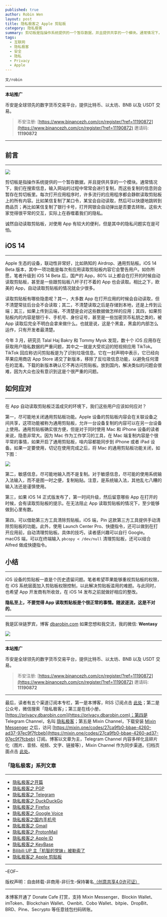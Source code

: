 ```yaml
---
published: true
author: Robin Wen
layout: post
title: 隐私极客之 Apple 剪贴板
category: 隐私极客
summary: 剪切板是指操作系统提供的一个暂存数据，并且提供共享的一个模块。通常情况下，我们在搜索信息，输入网站的过程中常常会进行复制，而这些复制的信息则会暂存在剪切板里。每次打开应用程序时，许多流行的应用程序都会静默读取剪贴板上的所有内容。比如某信复制了某口令，某宝会自动读取，然后可以快捷地跳转到商品页；再比如某信复制了银行卡号，打开网银会自动弹出是否要去转账。这些大家觉得很平常的交互，实际上在吞噬着我们的隐私。iOS 设备的剪贴板一直是个历史遗留问题。笔者希望苹果能够重视剪贴板的权限，在 iOS 系统层面加入剪贴板权限控制，以此解决剪贴板滥用的难题。与此同时，也希望 App 开发商有所收敛，在 iOS 14 发布之前就做好相应的整改。隐私至上，不要觉得 App 读取剪贴板是个很正常的事情。随波逐流，这是不对的。
tags:
  - 互联网
  - 隐私极客
  - 安全
  - 隐私
  - Privacy
  - Apple
---
```


`文/robin`

***

**本站推广**

币安是全球领先的数字货币交易平台，提供比特币、以太坊、BNB 以及 USDT 交易。

> 币安注册: [https://www.binancezh.com/cn/register/?ref=11190872](https://www.binancezh.com/cn/register/?ref=11190872)
> 邀请码: **11190872**

***

## 前言
***

![](https://cdn.dbarobin.com/ub8htcp.png)

剪切板是指操作系统提供的一个暂存数据，并且提供共享的一个模块。通常情况下，我们在搜索信息，输入网站的过程中常常会进行复制，而这些复制的信息则会暂存在剪切板里。每次打开应用程序时，许多流行的应用程序都会静默读取剪贴板上的所有内容。比如某信复制了某口令，某宝会自动读取，然后可以快捷地跳转到商品页；再比如某信复制了银行卡号，打开网银会自动弹出是否要去转账。这些大家觉得很平常的交互，实际上在吞噬着我们的隐私。

诚然自动读取剪贴板，对使用 App 有较大的便利，但是其中的隐私问题实在是可怕。

## iOS 14
***

Apple 生态的设备，联动性非常好，比如熟知的 Airdrop、通用剪贴板。iOS 14 Beta 版本，其中一项功能是每次有应用读取剪贴板内容它会警告用户。如你所愿，笔者升级到 iOS 14 Beta 后，国产的 App，80% 以上都会在打开的时候自动读取剪贴板，甚至是一些跟剪贴板八杆子打不着的 App 也会读取。相比之下，欧美的 App，自动读取剪贴板的情况就会少很多。

读取剪贴板有哪些隐患呢？其一，大多数 App 在打开应用的时候会自动读取，但不清楚常驻后台会不会读取；其二，不清楚读取之后是存储到本地，还是上传到云端；其三，如果上传到云端，不清楚是会对这些数据做怎样的应用；其四，如果剪贴板内的内容是银行卡、手机号、身份证号，甚至是一些加密货币私钥之类的，被 App 读取后完全不明白会拿来做什么。也就是说，这是个黑盒，黑盒的内部怎么运作，只有开发者最清楚。

今年 3 月，研究员 Talal Haj Bakry 和 Tommy Mysk 发现，数十个 iOS 应用存在获取用户隐私数据的严重问题，其中之一就是大受欢迎的短视频应用 TikTok。TikTok 回应称访问剪贴板是为了识别垃圾信息。它在一封声明中表示，它已经向苹果应用商店 ‌App Store‌ 递交了新版本，移除了反垃圾信息功能，以避免任何潜在的混淆。下载的新版本确认它不再访问剪贴板。放到国内，解决类似的问题会很难，因为大众也没有意识到这是个很严重的问题。

## 如何应对
***

在 App 自动读取剪贴板泛滥成灾的环境下，我们这些用户应该如何应对？

第一，尽可能地关闭通用剪贴板功能。Apple 设备的剪贴板内容会在关联设备之间共享，这项功能被称为通用剪贴板，允许一台设备复制的内容可以在另一台设备上使用。通用剪贴板确实很方便，但是对于同时使用 Mac 和 iPhone 设备的读者来说，隐患非常大。因为 Mac 作为工作学习的工具，在 Mac 端复制内容是个很平常的事情，如果开启了通用剪贴板，啥内容都能同步到 iPhone 或者 iPad 设备。如果一定要使用，切记在使用完成之后，将 Mac 的通用剪贴板功能关闭，如下图：

![](https://cdn.dbarobin.com/syllfzo.png)

第二，敏感信息，尽可能地输入而不是复制。对于敏感信息，尽可能的使用系统输入法输入，而不是图一时之便，复制粘贴。注意，是系统输入法，其他乱七八糟的输入法还是谨慎使用。

第三，如果 iOS 14 正式版发布了，第一时间升级，然后留意哪些 App 在打开的时候，会有读取剪贴板的提示。在无法阻止 App 读取剪贴板的情况下，至少能够做到心里有数。

第四，可以借助第三方工具清除剪贴板。iOS 端，Pin 这款第三方工具提供手动清除剪贴板的功能。此外，使用 Launch Center Pro、快捷指令，还可以做到在打开应用前，自动清理剪贴板。具体的技巧，读者感兴趣可以自行 Google。macOS 端，可以在终端输入 `pbcopy < /dev/null` 清理剪贴板，还可以结合 Alfred 做成快捷指令。

## 小结
***

iOS 设备的剪贴板一直是个历史遗留问题。笔者希望苹果能够重视剪贴板的权限，在 iOS 系统层面加入剪贴板权限控制，以此解决剪贴板滥用的难题。与此同时，也希望 App 开发商有所收敛，在 iOS 14 发布之前就做好相应的整改。

**隐私至上，不要觉得 App 读取剪贴板是个很正常的事情。随波逐流，这是不对的**。

***

我是区块链罗宾，博客 [dbarobin.com](https://dbarobin.com/)
如果您想和我交流，我的微信: **Wentasy**

![](https://cdn.dbarobin.com/u4oonoo.png)

***

**本站推广**

币安是全球领先的数字货币交易平台，提供比特币、以太坊、BNB 以及 USDT 交易。

> 币安注册: [https://www.binancezh.com/cn/register/?ref=11190872](https://www.binancezh.com/cn/register/?ref=11190872)
> 邀请码: **11190872**

***

最后，读者有五个渠道订阅本专栏，第一是本博客，RSS 订阅点击 [此处](https://dbarobin.com/feed.xml)；第二是公众号，微信搜索「隐私极客」；第三是在线小册，[https://privacy.dbarobin.com](https://privacy.dbarobin.com)；第四是 Telegram Channel，名叫 [隐私极客](https://t.me/privacygeek)；第五是 Mixin Channel，下载安装 [Mixin Messenger](https://mixin.one/messenger) 之后，访问 [https://mixin.one/codes/27ca9fb0-bbae-4260-ad37-97ec9f7fcbeb](https://mixin.one/codes/27ca9fb0-bbae-4260-ad37-97ec9f7fcbeb) 订阅。博客以文章为主，Telegram Channel 内容多样化且碎片化（图片、音频、视频、文字、链接等），Mixin Channel 作为同步渠道。归档页面点击 [此处](https://dbarobin.com/privacy/)。

### 「隐私极客」系列文章
***

* [隐私极客之开篇](https://dbarobin.com/2019/04/14/privacy-geek-prologue/)
* [隐私极客之 PGP](https://dbarobin.com/2019/05/02/privacy-geek-pgp/)
* [隐私极客之 Telegram](https://dbarobin.com/2019/05/14/privacy-geek-telegram/)
* [隐私极客之 DuckDuckGo](https://dbarobin.com/2019/06/07/privacy-geek-duckduckgo/)
* [隐私极客之 Firefox](https://dbarobin.com/2019/07/21/privacy-geek-firefox/)
* [隐私极客之 Google Voice](https://dbarobin.com/2019/08/10/privacy-geek-google-voice/)
* [隐私极客之国内手机号](https://dbarobin.com/2019/08/18/privacy-geek-mobile/)
* [隐私极客之 Gmail](https://dbarobin.com/2019/10/01/privacy-geek-gmail/)
* [隐私极客之 ProtonMail](https://dbarobin.com/2019/10/13/privacy-geek-protonmail/)
* [隐私极客之 Apple ID](https://dbarobin.com/2019/10/20/privacy-geek-appleid/)
* [隐私极客之 KeyBase](https://dbarobin.com/2020/04/24/privacy-geek-keybase/)
* [Bilibili UP 主「机智的党妹」被勒索了](https://dbarobin.com/2020/05/12/bilibili-up-blackmail/)
* [隐私极客之 Apple 剪贴板](https://dbarobin.com/2020/07/10/apple-clipboard)

***

–EOF–

版权声明：自由转载-非商用-非衍生-保持署名<a href="http://creativecommons.org/licenses/by-nc-nd/4.0/deed.zh" target="_blank">（创意共享4.0许可证）</a>

***

本博客开通了 Donate Cafe 打赏，支持 Mixin Messenger、Blockin Wallet、imToken、Blockchain Wallet、Ownbit、Cobo Wallet、bitpie、DropBit、BRD、Pine、Secrypto 等任意钱包扫码转账。

<center>
    <div class="--donate-button"
         data-button-id="f8b9df0d-af9a-460d-8258-d3f435445075"
    ></div>
</center>